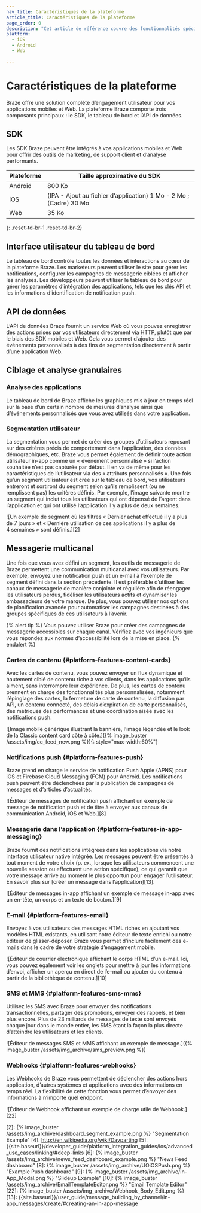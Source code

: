 ```yaml
---
nav_title: Caractéristiques de la plateforme
article_title: Caractéristiques de la plateforme
page_order: 0
description: "Cet article de référence couvre des fonctionnalités spécifiques de la plateforme, notamment les tailles de SDK, l’interface utilisateur de tableau de bord, la messagerie multicanal, etc."
platform:
  - iOS
  - Android
  - Web
  
---
```


# Caractéristiques de la plateforme

Braze offre une solution complète d’engagement utilisateur pour vos applications mobiles et Web. La plateforme Braze comporte trois composants principaux : le SDK, le tableau de bord et l’API de données.

## SDK

Les SDK Braze peuvent être intégrés à vos applications mobiles et Web pour offrir des outils de marketing, de support client et d’analyse performants.

| Plateforme | Taille approximative du SDK |
|---|---|
| Android | 800 Ko |
| iOS | (IPA - Ajout au fichier d’application) 1 Mo - 2 Mo ; (Cadre) 30 Mo |
| Web | 35 Ko |
{: .reset-td-br-1 .reset-td-br-2}

## Interface utilisateur du tableau de bord

Le tableau de bord contrôle toutes les données et interactions au cœur de la plateforme Braze. Les marketeurs peuvent utiliser le site pour gérer les notifications, configurer les campagnes de messagerie ciblées et afficher les analyses. Les développeurs peuvent utiliser le tableau de bord pour gérer les paramètres d’intégration des applications, tels que les clés API et les informations d’identification de notification push.

## API de données

L’API de données Braze fournit un service Web où vous pouvez enregistrer des actions prises par vos utilisateurs directement via HTTP, plutôt que par le biais des SDK mobiles et Web. Cela vous permet d’ajouter des événements personnalisés à des fins de segmentation directement à partir d’une application Web.

## Ciblage et analyse granulaires

### Analyse des applications
Le tableau de bord de Braze affiche les graphiques mis à jour en temps réel sur la base d’un certain nombre de mesures d’analyse ainsi que d’événements personnalisés que vous avez utilisés dans votre application.

### Segmentation utilisateur

La segmentation vous permet de créer des groupes d’utilisateurs reposant sur des critères précis de comportement dans l’application, des données démographiques, etc. Braze vous permet également de définir toute action utilisateur in-app comme un « événement personnalisé » si l’action souhaitée n’est pas capturée par défaut. Il en va de même pour les caractéristiques de l’utilisateur via des « attributs personnalisés ». Une fois qu’un segment utilisateur est créé sur le tableau de bord, vos utilisateurs entreront et sortiront du segment selon qu’ils remplissent (ou ne remplissent pas) les critères définis. Par exemple, l’image suivante montre un segment qui inclut tous les utilisateurs qui ont dépensé de l’argent dans l’application et qui ont utilisé l’application il y a plus de deux semaines.

![Un exemple de segment où les filtres « Dernier achat effectué il y a plus de 7 jours » et « Dernière utilisation de ces applications il y a plus de 4 semaines » sont définis.][2]

## Messagerie multicanal

Une fois que vous avez défini un segment, les outils de messagerie de Braze permettent une communication multicanal avec vos utilisateurs. Par exemple, envoyez une notification push et un e-mail à l’exemple de segment défini dans la section précédente. Il est préférable d’utiliser les canaux de messagerie de manière conjointe et régulière afin de réengager les utilisateurs perdus, fidéliser les utilisateurs actifs et dynamiser les ambassadeurs de votre marque. De plus, vous pouvez utiliser nos options de planification avancée pour automatiser les campagnes destinées à des groupes spécifiques de ces utilisateurs à l’avenir.

{% alert tip %}
Vous pouvez utiliser Braze pour créer des campagnes de messagerie accessibles sur chaque canal. Vérifiez avec vos ingénieurs que vous répondez aux normes d’accessibilité lors de la mise en place.
{% endalert %}

### Cartes de contenu {#platform-features-content-cards}

Avec les cartes de contenu, vous pouvez envoyer un flux dynamique et hautement ciblé de contenu riche à vos clients, dans les applications qu’ils aiment, sans interrompre leur expérience. De plus, les cartes de contenu prennent en charge des fonctionnalités plus personnalisées, notamment l’épinglage des cartes, la fermeture de carte de contenu, la diffusion par API, un contenu connecté, des délais d’expiration de carte personnalisés, des métriques des performances et une coordination aisée avec les notifications push.

![Image mobile générique illustrant la bannière, l’image légendée et le look de la Classic content card côte à côte.]({% image_buster /assets/img/cc_feed_new.png %}){: style="max-width:60%"}

### Notifications push {#platform-features-push}

Braze prend en charge le service de notification Push Apple (APNS) pour iOS et Firebase Cloud Messaging (FCM) pour Android. Les notifications push peuvent être déclenchées par la publication de campagnes de messages et d’articles d’actualités.

![Éditeur de messages de notification push affichant un exemple de message de notification push et de titre à envoyer aux canaux de communication Android, iOS et Web.][8]

### Messagerie dans l’application {#platform-features-in-app-messaging}

Braze fournit des notifications intégrées dans les applications via notre interface utilisateur native intégrée. Les messages peuvent être présentés à tout moment de votre choix (p. ex., lorsque les utilisateurs commencent une nouvelle session ou effectuent une action spécifique), ce qui garantit que votre message arrive au moment le plus opportun pour engager l’utilisateur. En savoir plus sur [créer un message dans l’application][13].

![Éditeur de messages in-app affichant un exemple de message in-app avec un en-tête, un corps et un texte de bouton.][9]

### E-mail {#platform-features-email}

Envoyez à vos utilisateurs des messages HTML riches en ajoutant vos modèles HTML existants, en utilisant notre éditeur de texte enrichi ou notre éditeur de glisser-déposer. Braze vous permet d’inclure facilement des e-mails dans le cadre de votre stratégie d’engagement mobile.

![Éditeur de courrier électronique affichant le corps HTML d’un e-mail. Ici, vous pouvez également voir les onglets pour mettre à jour les informations d’envoi, afficher un aperçu en direct de l’e-mail ou ajouter du contenu à partir de la bibliothèque de contenu.][10]

### SMS et MMS {#platform-features-sms-mms}

Utilisez les SMS avec Braze pour envoyer des notifications transactionnelles, partager des promotions, envoyer des rappels, et bien plus encore. Plus de 23 milliards de messages de texte sont envoyés chaque jour dans le monde entier, les SMS étant la façon la plus directe d’atteindre les utilisateurs et les clients.

![Éditeur de messages SMS et MMS affichant un exemple de message.]({% image_buster /assets/img_archive/sms_preview.png %})

### Webhooks {#platform-features-webhooks}

Les Webhooks de Braze vous permettent de déclencher des actions hors application, d’autres systèmes et applications avec des informations en temps réel. La flexibilité de cette fonction vous permet d’envoyer des informations à n’importe quel endpoint.

![Éditeur de Webhook affichant un exemple de charge utile de Webhook.][22]

[2]: {% image_buster /assets/img_archive/dashboard_segment_example.png %} "Segmentation Example"
[4]: http://en.wikipedia.org/wiki/Dayparting
[5]: {{site.baseurl}}/developer_guide/platform_integration_guides/ios/advanced_use_cases/linking/#deep-links
[6]: {% image_buster /assets/img_archive/news_feed_dashboard_example.png %} "News Feed dashboard"
[8]: {% image_buster /assets/img_archive/UOiOSPush.png %} "Example Push dashboard"
[9]: {% image_buster /assets/img_archive/In-App_Modal.png %} "Slideup Example"
[10]: {% image_buster /assets/img_archive/EmailTemplateEditor.png %} "Email Template Editor"
[22]: {% image_buster /assets/img_archive/Webhook_Body_Edit.png %}
[13]: {{site.baseurl}}/user_guide/message_building_by_channel/in-app_messages/create/#creating-an-in-app-message
